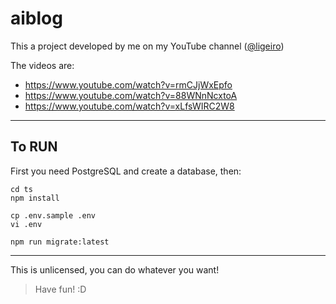 aiblog
===

This a project developed by me on my YouTube channel ([@ligeiro](https://youtube.com/c/ligeiro))

The videos are:
- https://www.youtube.com/watch?v=rmCJjWxEpfo
- https://www.youtube.com/watch?v=88WNnNcxtoA
- https://www.youtube.com/watch?v=xLfsWIRC2W8

---

## To RUN

First you need PostgreSQL and create a database, then:


```shell
cd ts
npm install

cp .env.sample .env
vi .env

npm run migrate:latest
```

---

This is unlicensed, you can do whatever you want!

> Have fun! :D
